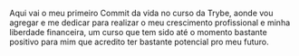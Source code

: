 Aqui vai o meu primeiro Commit da vida no curso da Trybe, aonde vou agregar e me dedicar para realizar o meu crescimento profissional e minha liberdade financeira, um curso que tem sido até o momento bastante positivo para mim que acredito ter bastante potencial pro meu futuro.
